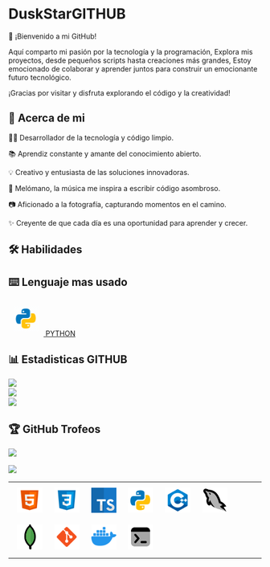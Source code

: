 # **DuskStarGITHUB**

👋 ¡Bienvenido a mi GitHub!

Aquí comparto mi pasión por la tecnología y la programación, Explora mis proyectos, desde pequeños scripts hasta creaciones más grandes, Estoy emocionado de colaborar y aprender juntos para construir un emocionante futuro tecnológico.

¡Gracias por visitar y disfruta explorando el código y la creatividad!

## 💫 Acerca de mi

👨‍💻 Desarrollador de la tecnología y código limpio.

📚 Aprendiz constante y amante del conocimiento abierto.

💡 Creativo y entusiasta de las soluciones innovadoras.

🎵 Melómano, la música me inspira a escribir código asombroso.

📷 Aficionado a la fotografía, capturando momentos en el camino.

✨ Creyente de que cada día es una oportunidad para aprender y crecer.

## 🛠 Habilidades

<table><tr><td valign="center" width="33%">
<div>
<a href="https://en.wikipedia.org/wiki/HTML5" target="_blank"><img style="margin: 10px" src="GITHUB/SVG/1-html.svg" alt="HTML5" height="50" /></a>
<a href="https://www.w3schools.com/css/" target="_blank"><img style="margin: 10px" src="GITHUB/SVG/2-css.svg" alt="CSS3" height="50" /></a>
<a href="https://www.typescriptlang.org/" target="_blank"><img style="margin: 10px" src="GITHUB/SVG/3-typescript.png" alt="TypeScript" height="50" /></a>
<a href="https://www.python.org/" target="_blank"><img style="margin: 10px" src="GITHUB/SVG/5-python.svg" alt="Python" height="50" /></a>
<a href="https://www.cplusplus.com/" target="_blank"><img style="margin: 10px" src="GITHUB/SVG/4-cpp.svg" alt="C++" height="50" /></a>
<a href="https://www.mysql.com/" target="_blank"><img style="margin: 10px" src="GITHUB/SVG/6-mysql.png" alt="MySQL" height="50" /></a>
<a href="https://www.mongodb.com/" target="_blank"><img style="margin: 10px" src="GITHUB/SVG/7-mongodb.png" alt="MongoDB" height="50" /></a>
<a href="https://github.com/DuskStarGITHUB" target="_blank"><img style="margin: 10px" src="GITHUB/SVG/8-git.svg" alt="Git" height="50" /></a>
<a href="https://www.docker.com/" target="_blank"><img style="margin: 10px" src="GITHUB/SVG/9-docker.png" alt="Docker" height="50" /></a>
<a href="https://www.docker.com/" target="_blank"><img style="margin: 10px" src="GITHUB/SVG/10-terminal.png" alt="Terminal" height="50" /></a>
</div>
</td>

## ⌨️ Lenguaje mas usado

<a href="https://www.python.org/" target="_blank"><img style="margin: 10px" src="GITHUB/ICONS/python-animated.gif" alt="Python" height="50" /> PYTHON</a>

## 📊 Estadisticas GITHUB

![](https://github-readme-stats.vercel.app/api?username=DUSKSTAR&theme=highcontrast&hide_border=false&include_all_commits=false&count_private=false)<br/>
![](https://github-readme-streak-stats.herokuapp.com/?user=DUSKSTAR&theme=highcontrast&hide_border=false)<br/>
![](https://github-readme-stats.vercel.app/api/top-langs/?username=DuskStarGITHUB&theme=highcontrast&hide_border=false&include_all_commits=false&count_private=false&layout=compact)

## 🏆 GitHub Trofeos

![](https://github-profile-trophy.vercel.app/?username=DuskStarGITHUB&theme=chalk&no-frame=false&no-bg=true&margin-w=4)

[![](https://visitcount.itsvg.in/api?id=DuskStarGITHUB&icon=5&color=2)](https://visitcount.itsvg.in)
